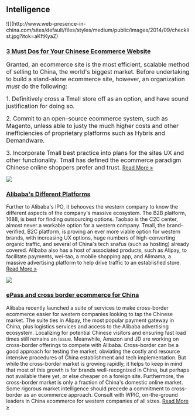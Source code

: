 ## Intelligence
 <div class="intelligence-items"> <article class="intelligence-item"> ![](http://www.web-presence-in-china.com/sites/default/files/styles/medium/public/images/2014/09/checklist.jpg?itok=aKftKyaZ) <div class="intelligence-item-content"> 

### [3 Must Dos for Your Chinese Ecommerce Website](http://www.chinadigitalreview.com/3-must-dos-for-your-chinese-ecommerce-website/ "3 Must Dos for Your Chinese Ecommerce Website")

<span style="font-size: medium;">Granted, an ecommerce site is the most efficient, scalable method of selling to China, the world&apos;s biggest market. Before undertaking to build a stand-alone ecommerce site, however, an organization _must_ do the following:</span>

<span style="font-size: medium;">1. Definitively cross a Tmall store off as an option, and have sound justification for doing so.</span>

<span style="font-size: medium;">2. Commit to an open-source ecommerce system, such as Magento, unless able to justy the much higher costs and other inefficiencies of proprietary platforms such as Hybris and Demandware.</span>

<span style="font-size: medium;">3. Incorporate Tmall best practice into plans for the sites UX and other functionality. Tmall has defined the ecommerce paradigm Chinese online shoppers prefer and trust.</span>
 [Read More &#xBB;](http://www.chinadigitalreview.com/3-must-dos-for-your-chinese-ecommerce-website/ "3 Must Dos for Your Chinese Ecommerce Website") </div> </article> <article class="intelligence-item"> ![](http://www.web-presence-in-china.com/sites/default/files/styles/medium/public/images/2014/10/Screen%20Shot%202014-10-22%20at%202.35.20%20pm.jpg?itok=oJ3Ildff) <div class="intelligence-item-content"> 

### [Alibaba&apos;s Different Platforms](http://www.chinadigitalreview.com/alibaba-101-what-a-western-company-needs-to-know/ "Alibaba&apos;s Different Platforms")

Further to Alibaba&apos;s IPO, it behooves the western company to know the different aspects of the company&apos;s massive ecosystem. The B2B platform, 1688, is best for finding outsourcing options. Taobao is the C2C center, almost never a workable option for a western company. Tmall, the brand-verified, B2C platform, is proving an ever more viable option for western brands, with increasing UX options, huge numbers of high-converting organic traffic, and several of China&apos;s tech snafus (such as hosting) already covered. Alibaba also has a host of associated products, such as Alipay, to facilitate payments, wei-tao, a mobile shopping app, and Alimama, a massive advertising platform to help drive traffic to an established store.
 [Read More &#xBB;](http://www.chinadigitalreview.com/alibaba-101-what-a-western-company-needs-to-know/ "Alibaba&apos;s Different Platforms") </div> </article> <article class="intelligence-item"> ![](http://www.web-presence-in-china.com/sites/default/files/styles/medium/public/images/2014/11/screen_shot_2014-11-24_at_11.34.53_am.jpg?itok=EwmKyr3h) <div class="intelligence-item-content"> 

### [ePass and cross border ecommerce for China](http://www.chinadigitalreview.com/understanding-alibabas-new-ecommerce-opportunity-epass/ "ePass and cross border ecommerce for China")

Alibaba recently launched a suite of services to make cross-border ecommerce easier for western companies looking to tap the Chinese market. The suite ties in Alipay, the most popular payment gateway in China, plus logistics services and access to the Alibaba advertising ecosystem. Localizing for potential Chinese visitors and ensuring fast load times still remains an issue. Meanwhile, Amazon and JD are working on cross-border offerings to compete with Alibaba. Cross-border can be a good approach for testing the market, obviating the costly and resource intensive procedures of China establishment and tech implementation. But while the cross-border market is growing rapidly, it helps to keep in mind that most of this growth is for brands well-recognized in China, but perhaps not available there yet, or else cheaper on a foreign site. Furthermore, the cross-border market is only a fraction of China&apos;s domestic online market. Some rigorous market intelligence should precede a commitment to cross-border as an ecommerce approach. Consult with WPIC, on-the-ground leaders in China ecommerce for western companies of all sizes.
 [Read More &#xBB;](http://www.chinadigitalreview.com/understanding-alibabas-new-ecommerce-opportunity-epass/ "ePass and cross border ecommerce for China") </div> </article> </div>